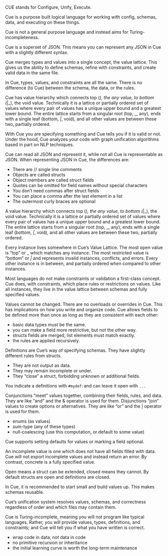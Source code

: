CUE stands for Configure, Unify, Execute.

Cue is a purpose built logical language for working with config, schemas, data, and executing on these things.

Cue is not a general purpose language and instead aims for Turing-incompleteness.

Cue is a superset of JSON. This means you can represent any JSON in Cue with a slightly different syntax.

Cue merges types and values into a single concept, the value lattice. This gives us the ability to define schemas, refine with constraints, and create valid data in the same file.

In Cue, types, values, and constraints are all the same. There is no difference (to Cue) between the schema, the data, or the rules.

Cue has  value hierarchy which connects top (_), the any value, to bottom (_|_), the void value. Technically it is a lattice or partially ordered set of values where every pair of values has a unique upper bound and a greatest lower bound. The entire lattice starts from a singular root (top, _, any), ends with a single leaf (bottom, _|_, void), and all other values are between these two, partially ordered.

With Cue you are specifying something and Cue tells you if it is valid or not.  Under the hood, Cue analyzes your code with graph unification algorithms based in part on NLP techniques.

Cue can read all JSON and represent it, while not all Cue is representable as JSON. When representing JSON in Cue, the differences are:

- There are // single line comments
- Objects are called structs
- Object members are called struct fields
- Quotes can be omitted for field names without special characters
- You don’t need commas after struct fields
- You can place a comma after the last element in a list
- The outermost curly braces are optional

A value hierarchy which connects top (_), the any value, to bottom (_|_), the void value. Technically it is a lattice or partially ordered set of values where every pair of values has a unique upper bound and a greatest lower bound. The entire lattice starts from a singular root (top, _, any), ends with a single leaf (bottom, _|_, void), and all other values are between these two, partially ordered.

Every instance lives somewhere in Cue’s Value Lattice. The most open value is “top” or _ which matches any instance. The most restricted value is “bottom” or _|_ and represents invalid instances, conflicts, and errors. Every other instance is in between, and partially ordered when compared to other instances. 

Most languages do not make constraints or validation a first-class concept. Cue does, with constraints, which place rules or restrictions on values. Like all instances, they live in the value lattice between schemas and fully specified values.

Values cannot be changed. There are no overloads or overrides in Cue. This has implications on how you write and organize code.
Cue allows fields to be defined more than once as long as they are consistent with each other:
- basic data types must be the same.
- you can make a field more restrictive, but not the other way.
- structs fields are merged, list elements must match exactly.
- the rules are applied recursively.

Definitions are Cue’s way of specifying schemas. They have slightly different rules from structs.

- They are not output as data.
- They may remain incomplete or under.
- They “close” a struct, forbidding unknown or additional fields.

You indicate a definitions with `#mydef:`and can leave it open with `...`

Conjunctions “meet” values together, combining their fields, rules, and data. They are like “and” and the & operator is used for them.
Disjunctions “join” values to create options or alternatives. They are like “or” and the | operator is used for them.

- enums (as values)
- sum-type (any of these types)
- null-coalescing (use this computation, or default to some value)

Cue supports setting defaults for values or marking a field optional.

An incomplete value is one which does not have all fields filled with data. Cue will not export incomplete values and instead return an error. By contrast, concrete is a fully specified value.

Open means a struct can be extended, closed means they cannot. By default structs are open and definitions are closed. 

In Cue, it is recommended to start small and build values up. This makes schemas reusable.

Cue’s unification system resolves values, schemas, and correctness regardless of order and which files may contain them.

Cue is Turing-incomplete, meaning you will not program like typical languages. Rather, you will provide values, types, definitions, and constraints; and Cue will tell you if what you have written is correct. 
- wrap code in data, not data in code
- no primitive recursion or inheritance
- the initial learning curve is worth the long-term maintenance
